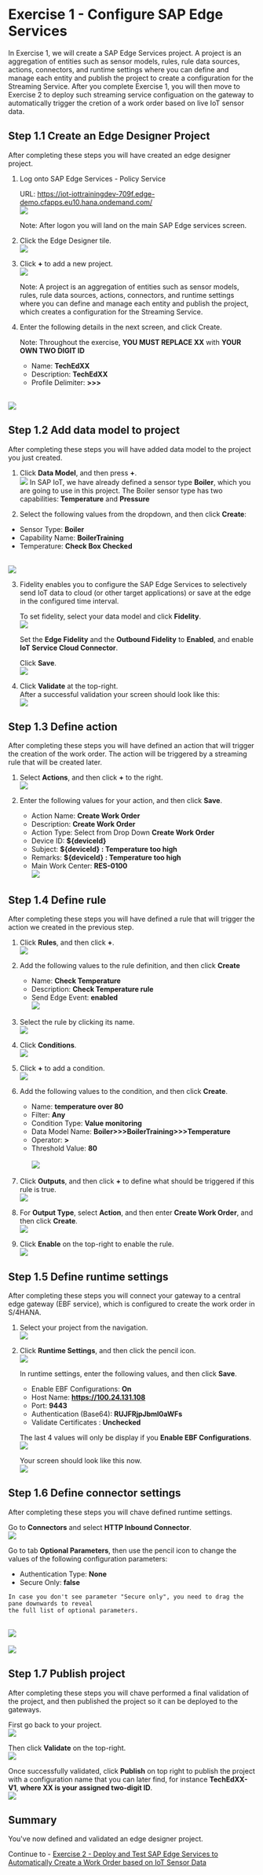 # Exercise 1 - Configure SAP Edge Services

In Exercise 1, we will create a SAP Edge Services project.  A project is an aggregation of entities such as sensor models, rules, rule data sources, actions, connectors, and runtime settings where you can define and manage each entity and publish the project to create a configuration for the Streaming Service.      After you complete Exercise 1, you will then move to Exercise 2 to deploy such streaming service configuation on the gateway to automatically trigger the cretion of a work order based on live IoT sensor data.

## Step 1.1 Create an Edge Designer Project

After completing these steps you will have created an edge designer project.

1. Log onto SAP Edge Services - Policy Service

   URL: https://iot-iottrainingdev-709f.edge-demo.cfapps.eu10.hana.ondemand.com/
<br>![](/exercises/ex1/images/Ex1_Step1_1.png)

   Note: After logon you will land on the main SAP Edge services screen.

2. Click the Edge Designer tile.
<br>![](/exercises/ex1/images/Ex1_Step1_2.png)

3. Click __+__ to add a new project.
<br>![](/exercises/ex1/images/Ex1_Step1_3.png)

   Note: A project is an aggregation of entities such as sensor models, rules, rule data sources, actions, connectors, and runtime settings where you can define and manage each entity and publish the project, which creates a configuration for the Streaming Service.

4. Enter the following details in the next screen, and click Create.
   
   Note: Throughout the exercise, __YOU MUST REPLACE XX__ with __YOUR OWN TWO DIGIT ID__<br>
   - Name: __TechEdXX__
   - Description: __TechEdXX__
   - Profile Delimiter: __>>>__

<br>![](/exercises/ex1/images/Ex1_Step1_4.png)

## Step 1.2 Add data model to project

After completing these steps you will have added data model to the project you just created.

1.	Click __Data Model__, and then press __+__.
<br>![](/exercises/ex1/images/Ex1_Step2_1.png)
In SAP IoT, we have already defined a sensor type __Boiler__, which you are going to use in this project. The Boiler sensor type has two capabilities: __Temperature__ and __Pressure__

2.	Select the following values from the dropdown, and then click __Create__:
   
   - Sensor Type: __Boiler__
   - Capability Name: __BoilerTraining__
   - Temperature: __Check Box Checked__
 
<br>![](/exercises/ex1/images/Ex1_Step2_2.png)

3. Fidelity enables you to configure the SAP Edge Services to selectively send IoT data to cloud (or other target applications) or save at the edge in the configured time interval.

   To set fidelity, select your data model and click __Fidelity__.
<br>![](/exercises/ex1/images/Ex1_Step2_3_1.png)

   Set the __Edge Fidelity__ and the __Outbound Fidelity__ to __Enabled__, and enable __IoT Service Cloud Connector__.

   Click __Save__.
<br>![](/exercises/ex1/images/Ex1_Step2_3_2.png)   

4. Click __Validate__ at the top-right.
   <br>After a successful validation your screen should look like this:
<br>![](/exercises/ex1/images/Ex1_Step2_4.png)   

## Step 1.3 Define action

After completing these steps you will have defined an action that will trigger the creation of the work order. The action will be triggered by a streaming rule that will be created later.

1. Select __Actions__, and then click __+__ to the right.
<br>![](/exercises/ex1/images/Ex1_Step3_1.png)   

2. Enter the following values for your action, and then click __Save__.
   
   - Action Name: __Create Work Order__
   - Description: __Create Work Order__
   - Action Type: Select from Drop Down __Create Work Order__
   - Device ID: __${deviceId}__
   - Subject: __${deviceId} : Temperature too high__
   - Remarks: __${deviceId} : Temperature too high__
   - Main Work Center: __RES-0100__
<br>![](/exercises/ex1/images/Ex1_Step3_2.png) 

## Step 1.4 Define rule

After completing these steps you will have defined a rule that will trigger the action we created in the previous step.

1. Click __Rules__, and then click __+__.
<br>![](/exercises/ex1/images/Ex1_Step4_1.png)

2. Add the following values to the rule definition, and then click __Create__
   - Name: __Check Temperature__
   - Description: __Check Temperature rule__
   - Send Edge Event: __enabled__
<br>![](/exercises/ex1/images/Ex1_Step4_2.png)

3. Select the rule by clicking its name.
<br>![](/exercises/ex1/images/Ex1_Step4_3.png)

4. Click __Conditions__.
<br>![](/exercises/ex1/images/Ex1_Step4_4.png)

5. Click __+__ to add a condition.
<br>![](/exercises/ex1/images/Ex1_Step4_5.png)

6. Add the following values to the condition, and then click __Create__.
   - Name: __temperature over 80__
   - Filter: __Any__
   - Condition Type: __Value monitoring__
   - Data Model Name: __Boiler>>>BoilerTraining>>>Temperature__
   - Operator: __>__
   - Threshold Value: __80__   
<br>![](/exercises/ex1/images/Ex1_Step4_6.png)

7. Click __Outputs__, and then click __+__ to define what should be triggered if this rule is true.
<br>![](/exercises/ex1/images/Ex1_Step4_7.png)

8. For __Output Type__, select __Action__, and then enter __Create Work Order__, and then click __Create__.
<br>![](/exercises/ex1/images/Ex1_Step4_8.png)

9. Click __Enable__ on the top-right to enable the rule.
<br>![](/exercises/ex1/images/Ex1_Step4_9.png)

## Step 1.5 Define runtime settings

After completing these steps you will connect your gateway to a central edge gateway (EBF service), which is configured to create the work order in S/4HANA.

1. Select your project from the navigation.
<br>![](/exercises/ex1/images/Ex1_Step5_1.png)

2. Click __Runtime Settings__, and then click the pencil icon.
<br>![](/exercises/ex1/images/Ex1_Step5_2_1.png)

   In runtime settings, enter the following values, and then click __Save__.
   - Enable EBF Configurations: __On__
   - Host Name: __https://100.24.131.108__
   - Port: __9443__
   - Authentication (Base64): __RUJFRjpJbml0aWFs__
   - Validate Certificates	: __Unchecked__
   
   The last 4 values will only be display if you __Enable EBF Configurations__.
<br>![](/exercises/ex1/images/Ex1_Step5_2_2.png)

   Your screen should look like this now.
<br>![](/exercises/ex1/images/Ex1_Step5_2_3.png)   

## Step 1.6 Define connector settings

After completing these steps you will chave defined runtime settings.

Go to __Connectors__ and select __HTTP Inbound Connector__.
<br>![](/exercises/ex1/images/Ex1_Step6_1.png)

Go to tab __Optional Parameters__, then use the pencil icon to change the values of the following configuration parameters:
   - Authentication Type: __None__
   - Secure Only: __false__
```
In case you don't see parameter "Secure only", you need to drag the pane downwards to reveal 
the full list of optional parameters.
```
<br>![](/exercises/ex1/images/Ex1_Step6_2.png)   
<br>![](/exercises/ex1/images/Ex1_Step6_3.png) 

## Step 1.7 Publish project

After completing these steps you will chave performed a final validation of the project, and then published the project so it can be deployed to the gateways.

First go back to your project.
<br>![](/exercises/ex1/images/Ex1_Step7_1.png) 

Then click __Validate__ on the top-right.
<br>![](/exercises/ex1/images/Ex1_Step7_2.png)   

Once successfully validated, click __Publish__ on top right to publish the project with a configuration name that you can later find, for instance __TechEdXX-V1__, __where XX is your assigned two-digit ID__.
<br>![](/exercises/ex1/images/Ex1_Step7_3.png)     

## Summary

You've now defined and validated an edge designer project.

Continue to - [Exercise 2 - Deploy and Test SAP Edge Services to Automatically Create a Work Order based on IoT Sensor Data](../ex2/README.md)

